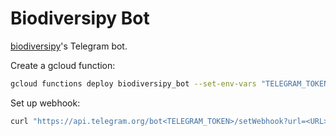 # Biodiversipy Bot

[biodiversipy](https://github.com/TmtStss/biodiversipy)'s Telegram bot.

Create a gcloud function:

```sh
gcloud functions deploy biodiversipy_bot --set-env-vars "TELEGRAM_TOKEN=<TELEGRAM_TOKEN>" --runtime python38 --trigger-http --project=le-wagon-bootcamp-346910
```

Set up webhook:

```sh
curl "https://api.telegram.org/bot<TELEGRAM_TOKEN>/setWebhook?url=<URL>"
```
